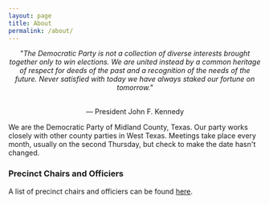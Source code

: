 ```yaml
---
layout: page
title: About
permalink: /about/
---
```


<center><i> "The Democratic Party is not a collection of diverse interests brought together only to win elections.
We are united instead by a common heritage of respect for deeds of the past and a recognition of the needs of the future.
Never satisfied with today we have always staked our fortune on tomorrow." </i> <br> <br>

— President John F. Kennedy </center>

We are the Democratic Party of Midland County, Texas. Our party works closely with other county parties in West Texas. Meetings take place every month, usually on the second Thursday, but check to make the date hasn't changed.

### Precinct Chairs and Officiers

A list of precinct chairs and officiers can be found [here](https://docs.google.com/spreadsheets/d/1rQ_QS9XqekjXIxbBoqcZg5PhzK7X8pCI1p5Y1LuAGoM/edit?usp=sharing).

